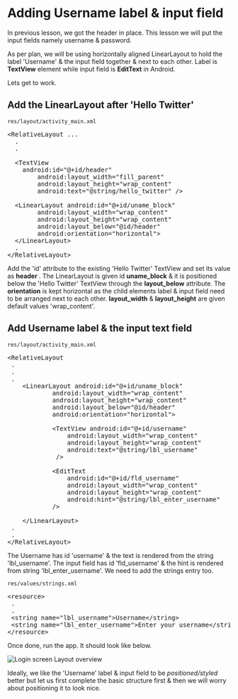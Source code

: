 # Adding Username label & input field

In previous lesson, we got the header in place. This lesson we will put the input fields namely username & password. 

As per plan, we will be using horizontally aligned LinearLayout to hold the label 'Username' & the input field together & next to each other. Label is **TextView** element while input field is **EditText** in Android. 

Lets get to work. 

## Add the LinearLayout after 'Hello Twitter' 

`res/layout/activity_main.xml`

<pre>
&lt;RelativeLayout ...
  .
  .

  &lt;TextView <span class="highlight">
	android:id="@+id/header" </span>
        android:layout_width="fill_parent"
        android:layout_height="wrap_content"
        android:text="@string/hello_twitter" /&gt;

  <span class="highlight">&lt;LinearLayout android:id="@+id/uname_block"
        android:layout_width="wrap_content"
        android:layout_height="wrap_content"
        android:layout_below="@id/header"
        android:orientation="horizontal"&gt;  
  &lt;/LinearLayout&gt;</span>
  .
&lt;/RelativeLayout&gt;
</pre>

Add the 'id' attribute to the existing 'Hello Twitter' TextView and set its value as **header** . The LinearLayout is given id **uname_block** & it is positioned below the 'Hello Twitter' TextView through the **layout_below** attribute. The **orientation** is kept horizontal as the child elements label & input field need to be arranged next to each other. **layout_width** & **layout_height** are given default values 'wrap_content'.

## Add Username label & the input text field

`res/layout/activity_main.xml`

<pre>
&lt;RelativeLayout
 .
 .
 .
	&lt;LinearLayout android:id="@+id/uname_block"
			android:layout_width="wrap_content"
			android:layout_height="wrap_content"
			android:layout_below="@id/header"
			android:orientation="horizontal"&gt;  

			<span class="highlight">&lt;TextView android:id="@+id/username"
				android:layout_width="wrap_content"
				android:layout_height="wrap_content"
				android:text="@string/lbl_username"
			 /&gt;

			&lt;EditText
				android:id="@+id/fld_username"
				android:layout_width="wrap_content"
				android:layout_height="wrap_content"
				android:hint="@string/lbl_enter_username"
			/&gt;</span>

	&lt;/LinearLayout&gt;
 .
 .
&lt;/RelativeLayout&gt;
</pre>

The Username has id 'username' & the text is rendered from the string 'lbl_username'. The input field has id 'fld_username' & the hint is rendered from string 'lbl_enter_username'. We need to add the strings entry too. 


`res/values/strings.xml`

<pre>
&lt;resource&gt;
 .
 .
 <span class="highlight">&lt;string name="lbl_username"&gt;Username&lt;/string&gt;
 &lt;string name="lbl_enter_username"&gt;Enter your username&lt;/string&gt;</span>
&lt;/resource&gt;
</pre>

Once done, run the app. It should look like below.

![Login screen Layout overview](assets/twitter-client/twitter-username.png)

Ideally, we like the 'Username' label & input field to be *positioned/styled* better but let us first complete the basic structure first & then we will worry about positioning it to look nice.
